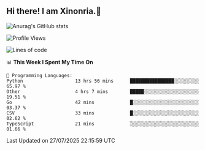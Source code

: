 ## Hi there! I am Xinonria.👋

![Anurag's GitHub stats](https://status-git-main-xinonrias-projects-f26540e3.vercel.app/api?username=xinonria&hide=stars,issues)

<!--START_SECTION:waka-->
![Profile Views](http://img.shields.io/badge/Profile%20Views-0-blue)

![Lines of code](https://img.shields.io/badge/From%20Hello%20World%20I%27ve%20Written-4.1%20million%20lines%20of%20code-blue)

📊 **This Week I Spent My Time On** 

```text
💬 Programming Languages: 
Python                   13 hrs 56 mins      ████████████████░░░░░░░░░   65.97 % 
Other                    4 hrs 7 mins        █████░░░░░░░░░░░░░░░░░░░░   19.51 % 
Go                       42 mins             █░░░░░░░░░░░░░░░░░░░░░░░░   03.37 % 
CSV                      33 mins             █░░░░░░░░░░░░░░░░░░░░░░░░   02.62 % 
TypeScript               21 mins             ░░░░░░░░░░░░░░░░░░░░░░░░░   01.66 % 
```


 Last Updated on 27/07/2025 22:15:59 UTC
<!--END_SECTION:waka-->

<!--
**xinonria/xinonria** is a ✨ _special_ ✨ repository because its `README.md` (this file) appears on your GitHub profile.

Here are some ideas to get you started:

- 🔭 I’m currently working on ...
- 🌱 I’m currently learning ...
- 👯 I’m looking to collaborate on ...
- 🤔 I’m looking for help with ...
- 💬 Ask me about ...
- 📫 How to reach me: ...
- 😄 Pronouns: ...
- ⚡ Fun fact: ...
-->
